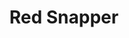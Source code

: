 ---
templateKey: blog-post
featuredpost: false
featuredimage: /assets/Red_Snapper.png
title: Red Snapper
description: Fish~Pole
testfield: 300
---
